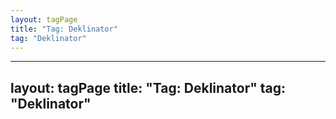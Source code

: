 ```yaml
---
layout: tagPage
title: "Tag: Deklinator"
tag: "Deklinator"
---
```

---
layout: tagPage
title: "Tag: Deklinator"
tag: "Deklinator"
---
